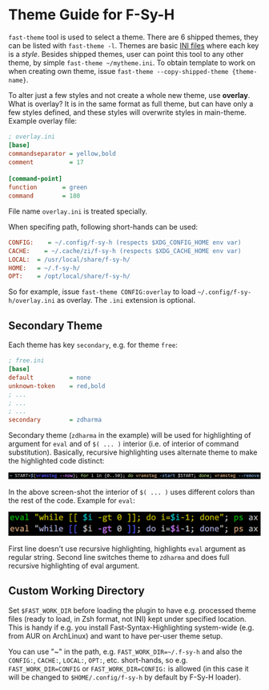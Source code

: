 # Theme Guide for F-Sy-H

`fast-theme` tool is used to select a theme. There are 6 shipped themes, they can be listed with `fast-theme -l`.
Themes are basic [INI files](https://github.com/z-shell/fast-syntax-highlighting/tree/main/themes) where each
key is a _style_.
Besides shipped themes, user can point this tool to any other theme, by simple `fast-theme ~/mytheme.ini`. To
obtain template to work on when creating own theme, issue `fast-theme --copy-shipped-theme {theme-name}`.

To alter just a few styles and not create a whole new theme, use **overlay**. What is overlay? It is in the same
format as full theme, but can have only a few styles defined, and these styles will overwrite styles in main-theme.
Example overlay file:

```ini
; overlay.ini
[base]
commandseparator = yellow,bold
comment          = 17

[command-point]
function       = green
command        = 180
```

File name `overlay.ini` is treated specially.

When specifing path, following short-hands can be used:

```ini
CONFIG:    = ~/.config/f-sy-h (respects $XDG_CONFIG_HOME env var)
CACHE:    = ~/.cache/zi/f-sy-h (respects $XDG_CACHE_HOME env var)
LOCAL:  = /usr/local/share/f-sy-h/
HOME:   = ~/.f-sy-h/
OPT:    = /opt/local/share/f-sy-h/
```

So for example, issue `fast-theme CONFIG:overlay` to load `~/.config/f-sy-h/overlay.ini` as overlay. The `.ini`
extension is optional.

## Secondary Theme

Each theme has key `secondary`, e.g. for theme `free`:

```ini
; free.ini
[base]
default          = none
unknown-token    = red,bold
; ...
; ...
; ...
secondary        = zdharma
```

Secondary theme (`zdharma` in the example) will be used for highlighting of argument for `eval`
and of `$( ... )` interior (i.e. of interior of command substitution). Basically, recursive
highlighting uses alternate theme to make the highlighted code distinct:

![sshot](https://raw.githubusercontent.com/z-shell/F-Sy-H/main/docs/images/cmdsubst.png)

In the above screen-shot the interior of `$( ... )` uses different colors than the rest of the
code. Example for `eval`:

![image](https://raw.githubusercontent.com/z-shell/F-Sy-H/main/docs/images/eval_cmp.png)

First line doesn't use recursive highlighting, highlights `eval` argument as regular string.
Second line switches theme to `zdharma` and does full recursive highlighting of eval argument.

## Custom Working Directory

Set `$FAST_WORK_DIR` before loading the plugin to have e.g. processed theme files (ready to
load, in Zsh format, not INI) kept under specified location. This is handy if e.g. you install
Fast-Syntax-Highlighting system-wide (e.g. from AUR on ArchLinux) and want to have per-user
theme setup.

You can use "~" in the path, e.g. `FAST_WORK_DIR=~/.f-sy-h` and also the `CONFIG:`, `CACHE:`, `LOCAL:`, `OPT:`,
etc. short-hands, so e.g. `FAST_WORK_DIR=CONFIG` or `FAST_WORK_DIR=CONFIG:` is allowed (in this case
it will be changed to `$HOME/.config/f-sy-h` by default by F-Sy-H loader).
